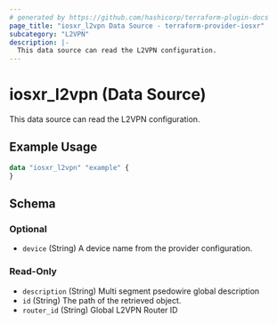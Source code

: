 ```yaml
---
# generated by https://github.com/hashicorp/terraform-plugin-docs
page_title: "iosxr_l2vpn Data Source - terraform-provider-iosxr"
subcategory: "L2VPN"
description: |-
  This data source can read the L2VPN configuration.
---
```


# iosxr_l2vpn (Data Source)

This data source can read the L2VPN configuration.

## Example Usage

```terraform
data "iosxr_l2vpn" "example" {
}
```

<!-- schema generated by tfplugindocs -->
## Schema

### Optional

- `device` (String) A device name from the provider configuration.

### Read-Only

- `description` (String) Multi segment psedowire global description
- `id` (String) The path of the retrieved object.
- `router_id` (String) Global L2VPN Router ID



